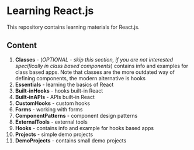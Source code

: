 # Learning React.js

This repository contains learning materials for React.js.

## Content

1. **Classes** - (_OPTIONAL - skip this section, if you are not interested specifically in class based components_) contains info and examples for class based apps. Note that classes are the more outdated way of defining components, the modern alternative is hooks
2. **Essentials** - learning the basics of React
3. **Built-inHooks** - hooks built-in React
4. **Built-inAPIs** - APIs built-in React
5. **CustomHooks** - custom hooks
6. **Forms** - working with forms
7. **ComponentPatterns** - component design patterns
8. **ExternalTools** - external tools
9. **Hooks** - contains info and example for hooks based apps
10. **Projects** - simple demo projects
11. **DemoProjects** - contains small demo projects

